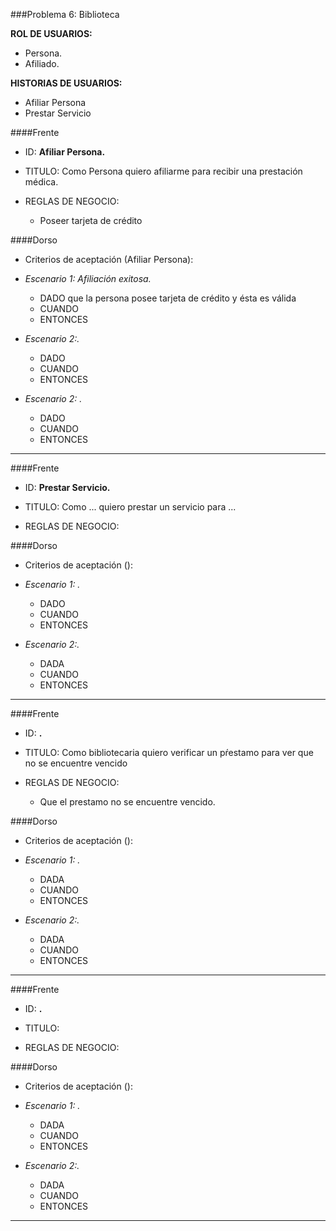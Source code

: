 ###Problema 6: Biblioteca

**ROL DE USUARIOS:**

- Persona.
- Afiliado.


**HISTORIAS DE USUARIOS:**

- Afiliar Persona	
- Prestar Servicio

####Frente
- ID: **Afiliar Persona.**

- TITULO: Como Persona quiero afiliarme para recibir una prestación médica.

- REGLAS DE NEGOCIO: 
	- Poseer tarjeta de crédito


####Dorso
- Criterios de aceptación (Afiliar Persona):
- _Escenario 1: Afiliación exitosa._
	- DADO que la persona posee tarjeta de crédito y ésta es válida
	- CUANDO 
	- ENTONCES
	
- _Escenario 2:._ 
	- DADO 
	- CUANDO
	- ENTONCES
	
- _Escenario 2: ._ 
	- DADO 
	- CUANDO
	- ENTONCES

___


####Frente
- ID: **Prestar Servicio.**

- TITULO: Como ... quiero prestar un servicio para ...

- REGLAS DE NEGOCIO: 
	
	
####Dorso
- Criterios de aceptación ():
- _Escenario 1: ._
	- DADO 
	- CUANDO 
	- ENTONCES
	
- _Escenario 2:._ 
	- DADA 
	- CUANDO
	- ENTONCES

___

####Frente
- ID: **.**

- TITULO: Como bibliotecaria quiero verificar un pŕestamo para ver que no se encuentre vencido

- REGLAS DE NEGOCIO: 
	- Que el prestamo no se encuentre vencido.

	
####Dorso
- Criterios de aceptación ():
- _Escenario 1: ._
	- DADA 
	- CUANDO
	- ENTONCES
	
- _Escenario 2:._ 
	- DADA 
	- CUANDO
	- ENTONCES

___

####Frente
- ID: **.**

- TITULO:

- REGLAS DE NEGOCIO: 

	
####Dorso
- Criterios de aceptación ():
- _Escenario 1: ._
	- DADA 
	- CUANDO
	- ENTONCES
	
- _Escenario 2:._ 
	- DADA 
	- CUANDO
	- ENTONCES

___
